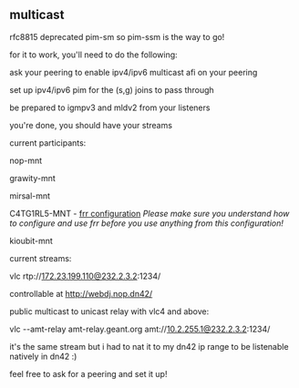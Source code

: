 ## multicast

rfc8815 deprecated pim-sm so pim-ssm is the way to go!

for it to work, you'll need to do the following:

ask your peering to enable ipv4/ipv6 multicast afi on your peering

set up ipv4/ipv6 pim for the (s,g) joins to pass through

be prepared to igmpv3 and mldv2 from your listeners

you're done, you should have your streams

current participants:

nop-mnt

grawity-mnt

mirsal-mnt

C4TG1RL5-MNT -
[frr configuration](https://git.lemonsh.moe/C4TG1RL5/dn42/src/branch/master/lab.rtr.famfo.catgirls.dn42/frr) 
_Please make sure you understand how to configure and use frr before you use anything from this configuration!_

kioubit-mnt

current streams:

vlc rtp://172.23.199.110@232.2.3.2:1234/

controllable at <http://webdj.nop.dn42/>

public multicast to unicast relay with vlc4 and above:

vlc --amt-relay amt-relay.geant.org amt://10.2.255.1@232.2.3.2:1234/

it's the same stream but i had to nat it to my dn42 ip range to be listenable natively in dn42 :)


feel free to ask for a peering and set it up!
